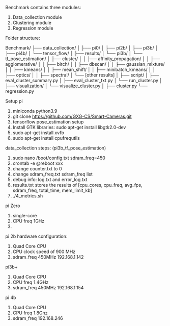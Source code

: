 Benchmark contains three modules:
1. Data_collection module
2. Clustering module
3. Regression module

Folder structure:

Benchmark/
├── data_collection/
│   ├── pi0/
│   ├── pi2b/
│   ├── pi3b/
│   ├── pi4b/
│   └── tensor_flow/
│
├── results/
│   └── pi3b/
│       └── tf_pose_estimation/
│           ├── cluster/
│           │   ├── affinity_propagation/
│           │   ├── agglomerative/
│           │   ├── birch/
│           │   ├── dbscan/
│           │   ├── gaussian_mixture/
│           │   ├── kmeans/
│           │   ├── mean_shift/
│           │   ├── minibatch_kmeans/
│           │   ├── optics/
│           │   ├── spectral/
│           └── [other results]
│
├── script/
│   ├── eval_cluster_summary.py
│   ├── eval_cluster_txt.py
│   └── run_cluster.py
│
├── visualization/
│   └── visualize_cluster.py
│
├── cluster.py
└── regression.py



Setup pi
1. miniconda python3.9
2. git clone https://github.com/GXG-CS/Smart-Cameras.git
3. tensorflow pose_estimation setup
4. Install GTK libraries: sudo apt-get install libgtk2.0-dev
5. sudo apt-get install xvfb
6. sudo apt-get install cpufrequtils

data_collection steps: (pi3b_tf_pose_estimation)
1. sudo nano /boot/config.txt     sdram_freq=450
2. crontab -e @reboot xxx
3. change counter.txt to 0
4. change sdram_freq.txt sdram_freq list
5. debug info: log.txt and error_log.txt
6. results.txt stores the results of [cpu_cores, cpu_freq, avg_fps, sdram_freq, total_time, mem_limit_kb]
7. ./4_metrics.sh


pi Zero
1. single-core
2. CPU freq 1GHz
3. 


pi 2b hardware configuration:
1. Quad Core CPU
2. CPU clock speed of 900 MHz
3. sdram_freq 450MHz
192.168.1.142

pi3b+
1. Quad Core CPU
2. CPU freq 1.4GHz
3. sdram_freq 450MHz
192.168.1.154

pi 4b
1. Quad Core CPU
2. CPU freq 1.8Ghz
3. sdram_freq
192.168.246

